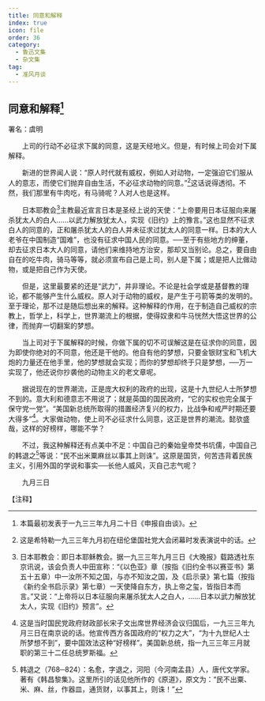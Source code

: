 ```yaml
---
title: 同意和解释
index: true
icon: file
order: 36
category:
  - 鲁迅文集
  - 杂文集
tag:  
  - 准风月谈
---
```


## 同意和解释[^①]

署名：虞明

　　上司的行动不必征求下属的同意，这是天经地义。但是，有时候上司会对下属解释。

　　新进的世界闻人说：“原人时代就有威权，例如人对动物，一定强迫它们服从人的意志，而使它们抛弃自由生活，不必征求动物的同意。”[^②]这话说得透彻。不然，我们那里有牛肉吃，有马骑呢？人对人也是这样。

　　日本耶教会[^③]主教最近宣言日本是圣经上说的天使：“上帝要用日本征服向来屠杀犹太人的白人……以武力解放犹太人，实现《旧约》上的豫言。”这也显然不征求白人的同意的，正和屠杀犹太人的白人并未征求过犹太人的同意一样。日本的大人老爷在中国制造“国难”，也没有征求中国人民的同意。──至于有些地方的绅董，却去征求日本大人的同意，请他们来维持地方治安，那却又当别论。总之，要自由自在的吃牛肉，骑马等等，就必须宣布自己是上司，别人是下属；或是把人比做动物，或是把自己作为天使。

　　但是，这里最要紧的还是“武力”，并非理论。不论是社会学或是基督教的理论，都不能够产生什么威权。原人对于动物的威权，是产生于弓箭等类的发明的。至于理论，那不过是随后想出来的解释。这种解释的作用，在于制造自己威权的宗教上，哲学上，科学上，世界潮流上的根据，使得奴隶和牛马恍然大悟这世界的公律，而抛弃一切翻案的梦想。

　　当上司对于下属解释的时候，你做下属的切不可误解这是在征求你的同意，因为即使你绝对的不同意，他还是干他的。他自有他的梦想，只要金银财宝和飞机大炮的力量还在他手里，他的梦想就会实现；而你的梦想却终于只是梦想，──万一实现了，他还说你抄袭他的动物主义的老文章呢。

　　据说现在的世界潮流，正是庞大权利的政府的出现，这是十九世纪人士所梦想不到的。意大利和德意志不用说了；就是英国的国民政府，“它的实权也完全属于保守党一党”。“美国新总统所取得的措置经济复兴的权力，比战争和戒严时期还要大得多”[^④]。大家做动物，使上司不必征求什么同意，这正是世界的潮流。懿欤盛哉，这样的好榜样，哪能不学？

　　不过，我这种解释还有点美中不足：中国自己的秦始皇帝焚书坑儒，中国自己的韩退之[^⑤]等说：“民不出米粟麻丝以事其上则诛”。这原是国货，何苦违背着民族主义，引用外国的学说和事实──长他人威风，灭自己志气呢？

　　九月三日

【注释】

[^①]:本篇最初发表于一九三三年九月二十日《申报自由谈》。

[^②]:这是希特勒一九三三年九月初在纽伦堡国社党大会闭幕时发表演说中的话。

[^③]:日本耶教会：即日本耶稣教会。据一九三三年九月三日《大晚报》载路透社东京讯说，该会负责人中田宣称：“《以色亚》章（按指《旧约全书以赛亚书》第五十五章）中一汝所不知之国，与亦不知汝之国，及《启示录》第七篇（按指《新约全书启示录》第七章）一天使降自东方，执上帝之玺，皆指日本而言。”又说：“上帝将以日本征服向来屠杀犹太人之白人，……日本以武力解放犹太人，实现《旧约》预言”。

[^④]:这是当时国民党政府财政部长宋子文出席世界经济会议归国后，一九三三年九月三日在南京说的话。他宣传西方各国政府的“权力之大”，“为十九世纪人士所梦想不到”，要中国效法这种“好榜样”。美国新总统，指一九三三年三月就职的第三十二任总统罗斯福。

[^⑤]:韩退之（768─824）：名愈，字退之，河阳（今河南孟县）人，唐代文学家。著有《韩昌黎集》。这里所引的话见他所作的《原道》，原文为：“民不出粟、米、麻、丝，作器皿，通货财，以事其上，则诛！”
